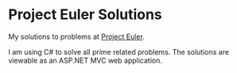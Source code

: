 Project Euler Solutions
=======================

My solutions to problems at [Project Euler](http://projecteuler.net).

I am using C# to solve all prime related problems.  The solutions are viewable as an
ASP.NET MVC web application.
